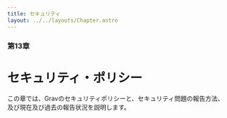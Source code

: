 ```yaml
---
title: セキュリティ
layout: ../../layouts/Chapter.astro
---
```


### 第13章

# セキュリティ・ポリシー

この章では、Gravのセキュリティポリシーと、セキュリティ問題の報告方法、及び現在及び過去の報告状況を説明します。
